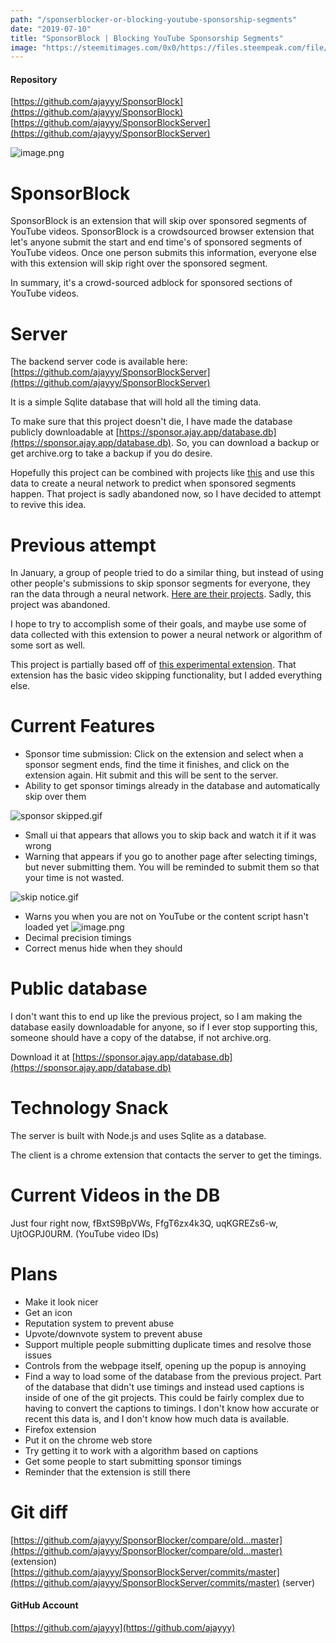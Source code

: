 ```yaml
---
path: "/sponserblocker-or-blocking-youtube-sponsorship-segments"
date: "2019-07-10"
title: "SponsorBlock | Blocking YouTube Sponsorship Segments"
image: "https://steemitimages.com/0x0/https://files.steempeak.com/file/steempeak/ajayyy/bFn6a9nb-image.png"
---
```


#### Repository

[https://github.com/ajayyy/SponsorBlock](https://github.com/ajayyy/SponsorBlock)
[https://github.com/ajayyy/SponsorBlockServer](https://github.com/ajayyy/SponsorBlockServer)

![image.png](https://steemitimages.com/0x0/https://files.steempeak.com/file/steempeak/ajayyy/bFn6a9nb-image.png)

# SponsorBlock

SponsorBlock is an extension that will skip over sponsored segments of YouTube videos. SponsorBlock is a crowdsourced browser extension that let's anyone submit the start and end time's of sponsored segments of YouTube videos. Once one person submits this information, everyone else with this extension will skip right over the sponsored segment.

In summary, it's a crowd-sourced adblock for sponsored sections of YouTube videos.

# Server

The backend server code is available here: [https://github.com/ajayyy/SponsorBlockServer](https://github.com/ajayyy/SponsorBlockServer)

It is a simple Sqlite database that will hold all the timing data.

To make sure that this project doesn't die, I have made the database publicly downloadable at [https://sponsor.ajay.app/database.db](https://sponsor.ajay.app/database.db). So, you can download a backup or get archive.org to take a backup if you do desire.

Hopefully this project can be combined with projects like [this](https://github.com/Sponsoff/sponsorship_remover) and use this data to create a neural network to predict when sponsored segments happen. That project is sadly abandoned now, so I have decided to attempt to revive this idea.

# Previous attempt

In January, a group of people tried to do a similar thing, but instead of using other people's submissions to skip sponsor segments for everyone, they ran the data through a neural network. [Here are their projects](https://github.com/Sponsoff). Sadly, this project was abandoned.

I hope to try to accomplish some of their goals, and maybe use some of data collected with this extension to power a neural network or algorithm of some sort as well.

This project is partially based off of [this experimental extension](https://github.com/OfficialNoob/YTSponsorSkip). That extension has the basic video skipping functionality, but I added everything else.

# Current Features

- Sponsor time submission: Click on the extension and select when a sponsor segment ends, find the time it finishes, and click on the extension again. Hit submit and this will be sent to the server.
- Ability to get sponsor timings already in the database and automatically skip over them

![sponsor skipped.gif](https://steemitimages.com/0x0/https://files.steempeak.com/file/steempeak/ajayyy/gMETqVsH-sponsor20skipped.gif)

- Small ui that appears that allows you to skip back and watch it if it was wrong
- Warning that appears if you go to another page after selecting timings, but never submitting them. You will be reminded to submit them so that your time is not wasted.

![skip notice.gif](https://steemitimages.com/0x0/https://files.steempeak.com/file/steempeak/ajayyy/DFcKksGr-skip20notice.gif)

- Warns you when you are not on YouTube or the content script hasn't loaded yet ![image.png](https://steemitimages.com/0x0/https://files.steempeak.com/file/steempeak/ajayyy/5xwNANHl-image.png)
- Decimal precision timings
- Correct menus hide when they should

# Public database

I don't want this to end up like the previous project, so I am making the database easily downloadable for anyone, so if I ever stop supporting this, someone should have a copy of the databse, if not archive.org.

Download it at [https://sponsor.ajay.app/database.db](https://sponsor.ajay.app/database.db)

# Technology Snack

The server is built with Node.js and uses Sqlite as a database.

The client is a chrome extension that contacts the server to get the timings.

# Current Videos in the DB

Just four right now, fBxtS9BpVWs, FfgT6zx4k3Q, uqKGREZs6-w, UjtOGPJ0URM. (YouTube video IDs)

# Plans

- Make it look nicer
- Get an icon
- Reputation system to prevent abuse
- Upvote/downvote system to prevent abuse
- Support multiple people submitting duplicate times and resolve those issues
- Controls from the webpage itself, opening up the popup is annoying
- Find a way to load some of the database from the previous project. Part of the database that didn't use timings and instead used captions is inside of one of the git projects. This could be fairly complex due to having to convert the captions to timings. I don't know how accurate or recent this data is, and I don't know how much data is available.
- Firefox extension
- Put it on the chrome web store
- Try getting it to work with a algorithm based on captions
- Get some people to start submitting sponsor timings
- Reminder that the extension is still there

# Git diff

[https://github.com/ajayyy/SponsorBlocker/compare/old...master](https://github.com/ajayyy/SponsorBlocker/compare/old...master) (extension)
[https://github.com/ajayyy/SponsorBlockServer/commits/master](https://github.com/ajayyy/SponsorBlockServer/commits/master) (server)

#### GitHub Account

[https://github.com/ajayyy](https://github.com/ajayyy)